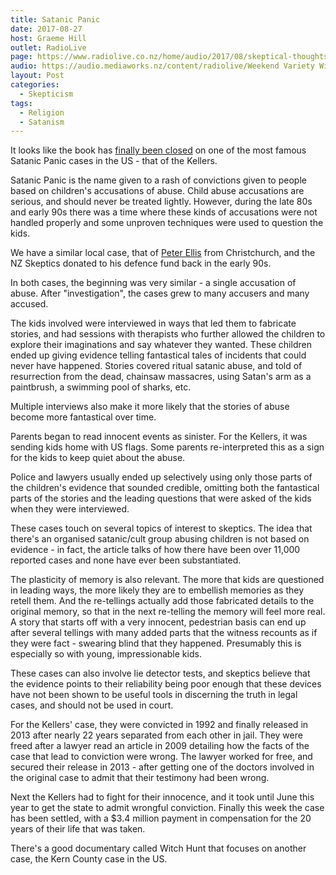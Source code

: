 ```yaml
---
title: Satanic Panic
date: 2017-08-27
host: Graeme Hill
outlet: RadioLive
page: https://www.radiolive.co.nz/home/audio/2017/08/skeptical-thoughts-with-mark-honeychurch0.html
audio: https://audio.mediaworks.nz/content/radiolive/Weekend Variety Wireless/August17/27_08_17_Skeptical.mp3
layout: Post
categories:
  - Skepticism
tags:
  - Religion
  - Satanism
---
```


It looks like the book has [finally been closed](http://www.nzherald.co.nz/world/news/article.cfm?c_id=2&objectid=11911220) on one of the most famous Satanic Panic cases in the US - that of the Kellers.

<!-- more -->

Satanic Panic is the name given to a rash of convictions given to people based on children's accusations of abuse. Child abuse accusations are serious, and should never be treated lightly. However, during the late 80s and early 90s there was a time where these kinds of accusations were not handled properly and some unproven techniques were used to question the kids.

We have a similar local case, that of [Peter Ellis](<https://en.wikipedia.org/wiki/Peter_Ellis_(childcare_worker)>) from Christchurch, and the NZ Skeptics donated to his defence fund back in the early 90s.

In both cases, the beginning was very similar - a single accusation of abuse. After "investigation", the cases grew to many accusers and many accused.

The kids involved were interviewed in ways that led them to fabricate stories, and had sessions with therapists who further allowed the children to explore their imaginations and say whatever they wanted. These children ended up giving evidence telling fantastical tales of incidents that could never have happened. Stories covered ritual satanic abuse, and told of resurrection from the dead, chainsaw massacres, using Satan's arm as a paintbrush, a swimming pool of sharks, etc.

Multiple interviews also make it more likely that the stories of abuse become more fantastical over time.

Parents began to read innocent events as sinister. For the Kellers, it was sending kids home with US flags. Some parents re-interpreted this as a sign for the kids to keep quiet about the abuse.

Police and lawyers usually ended up selectively using only those parts of the children's evidence that sounded credible, omitting both the fantastical parts of the stories and the leading questions that were asked of the kids when they were interviewed.

These cases touch on several topics of interest to skeptics. The idea that there's an organised satanic/cult group abusing children is not based on evidence - in fact, the article talks of how there have been over 11,000 reported cases and none have ever been substantiated.

The plasticity of memory is also relevant. The more that kids are questioned in leading ways, the more likely they are to embellish memories as they retell them. And the re-tellings actually add those fabricated details to the original memory, so that in the next re-telling the memory will feel more real. A story that starts off with a very innocent, pedestrian basis can end up after several tellings with many added parts that the witness recounts as if they were fact - swearing blind that they happened. Presumably this is especially so with young, impressionable kids.

These cases can also involve lie detector tests, and skeptics believe that the evidence points to their reliability being poor enough that these devices have not been shown to be useful tools in discerning the truth in legal cases, and should not be used in court.

For the Kellers' case, they were convicted in 1992 and finally released in 2013 after nearly 22 years separated from each other in jail. They were freed after a lawyer read an article in 2009 detailing how the facts of the case that lead to conviction were wrong. The lawyer worked for free, and secured their release in 2013 - after getting one of the doctors involved in the original case to admit that their testimony had been wrong.

Next the Kellers had to fight for their innocence, and it took until June this year to get the state to admit wrongful conviction. Finally this week the case has been settled, with a $3.4 million payment in compensation for the 20 years of their life that was taken.

There's a good documentary called Witch Hunt that focuses on another case, the Kern County case in the US.

